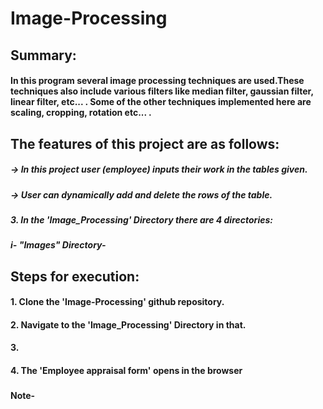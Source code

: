 # Image-Processing
###
###
###

## Summary:
#### In this program several image processing techniques are used.These techniques also include various filters like median filter, gaussian filter, linear filter, etc... . Some of the other techniques implemented here are scaling, cropping, rotation etc... .
###
###

## The features of this project are as follows:

  ##### -> In this project user (employee) inputs their work in the tables given.
  ##### -> User can dynamically add and delete the rows of the table. 

  ##### 3. In the 'Image_Processing' Directory there are 4 directories:
  #####   i- "Images" Directory-
 ###
 ###
 
## Steps for execution:

  #### 1. Clone the 'Image-Processing' github repository.
  #### 2. Navigate to the 'Image_Processing' Directory in that.
  #### 3. 
  #### 4. The 'Employee appraisal form' opens in the browser
  ###
  #### Note- 
  ###
  ###
  
  #
